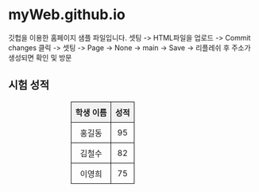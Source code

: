 # myWeb.github.io
깃헙을 이용한 홈페이지 샘플 파일입니다.
셋팅 -> HTML파일을 업로드 -> Commit changes 클릭 -> 셋팅 -> 
Page -> None -> main -> Save -> 리플레쉬 후 주소가 생성되면 확인 및 방문

##
<!DOCTYPE html>
<html lang="en">
<head>
    <meta charset="UTF-8">
    <meta name="viewport" content="width=device-width, initial-scale=1.0">
    <title>시험 성적 확인</title>
    <style>
        table {
            width: 50%;
            border-collapse: collapse;
            margin: 20px auto;
        }
        th, td {
            border: 1px solid black;
            padding: 8px;
            text-align: center;
        }
        th {
            background-color: #f2f2f2;
        }
    </style>
</head>
<body>

<h2>시험 성적</h2>

<table>
    <thead>
        <tr>
            <th>학생 이름</th>
            <th>성적</th>
        </tr>
    </thead>
    <tbody>
        <tr>
            <td>홍길동</td>
            <td>95</td>
        </tr>
        <tr>
            <td>김철수</td>
            <td>82</td>
        </tr>
        <tr>
            <td>이영희</td>
            <td>75</td>
        </tr>
    </tbody>
</table>

</body>
</html>

